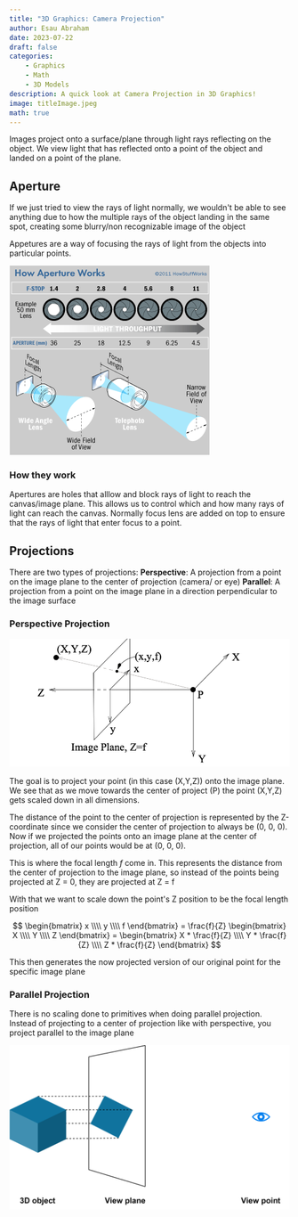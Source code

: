 ```yaml
---
title: "3D Graphics: Camera Projection"
author: Esau Abraham
date: 2023-07-22
draft: false
categories: 
    - Graphics
    - Math
    - 3D Models
description: A quick look at Camera Projection in 3D Graphics!
image: titleImage.jpeg
math: true
---
```



Images project onto a surface/plane through light rays reflecting on the object. We view light that has reflected onto a point of the object and landed on a point of the plane.

## Aperture
If we just tried to view the rays of light normally, we wouldn't be able to see anything due to how the multiple rays of the object landing in the same spot, creating some blurry/non recognizable image of the object

Appetures are a way of focusing the rays of light from the objects into particular points.

![ApetureImage](apeture.png)

### How they work
Apertures are holes that alllow and block rays of light to reach the canvas/image plane. This allows us to control which and how many rays of light can reach the canvas. Normally focus lens are added on top to ensure that the rays of light that enter focus to a point.



## Projections
There are two types of projections:
**Perspective**: A projection from a point on the image plane to the center of projection (camera/ or eye)
**Parallel**: A projection from a point on the image plane in a direction perpendicular to the image surface

### Perspective Projection
![perspective](perspective.png)

The goal is to project your point (in this case (X,Y,Z)) onto the image plane. We see that as we move towards the center of project (P) the point (X,Y,Z) gets scaled down in all dimensions. 

The distance of the point to the center of projection is represented by the Z-coordinate since we consider the center of projection to always be (0, 0, 0). Now if we projected the points onto an image plane at the center of projection, all of our points would be at (0, 0, 0).

This is where the focal length $f$ come in. This represents the distance from the center of projection to the image plane, so instead of the points being projected at Z = 0, they are projected at Z = f

With that we want to scale down the point's Z position to be the focal length position

$$ \begin{bmatrix} x \\\\ y \\\\ f \end{bmatrix} = \frac{f}{Z} \begin{bmatrix} X \\\\ Y \\\\ Z \end{bmatrix} = \begin{bmatrix} X * \frac{f}{Z} \\\\ Y * \frac{f}{Z} \\\\ Z * \frac{f}{Z} \end{bmatrix} $$

This then generates the now projected version of our original point for the specific image plane

### Parallel Projection

There is no scaling done to primitives when doing parallel projection. Instead of projecting to a center of projection like with perspective, you project parallel to the image plane

![parallel](parallel.png)
